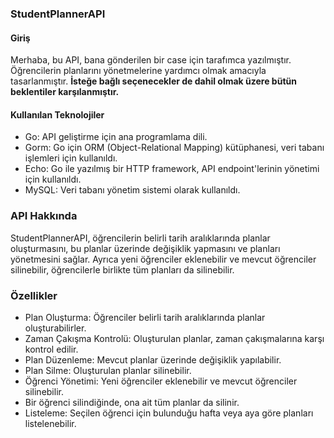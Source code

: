 ### StudentPlannerAPI
#### Giriş
Merhaba, bu API, bana gönderilen bir case için tarafımca yazılmıştır. Öğrencilerin planlarını yönetmelerine yardımcı olmak amacıyla tasarlanmıştır.
**İsteğe bağlı seçenecekler de dahil olmak üzere bütün beklentiler karşılanmıştır.**
#### Kullanılan Teknolojiler
* Go: API geliştirme için ana programlama dili.
* Gorm: Go için ORM (Object-Relational Mapping) kütüphanesi, veri tabanı işlemleri için kullanıldı.
* Echo: Go ile yazılmış bir HTTP framework, API endpoint'lerinin yönetimi için kullanıldı.
* MySQL: Veri tabanı yönetim sistemi olarak kullanıldı.

### API Hakkında
StudentPlannerAPI, öğrencilerin belirli tarih aralıklarında planlar oluşturmasını, bu planlar üzerinde değişiklik yapmasını ve planları yönetmesini sağlar. Ayrıca yeni öğrenciler eklenebilir ve mevcut öğrenciler silinebilir, öğrencilerle birlikte tüm planları da silinebilir.

### Özellikler
* Plan Oluşturma: Öğrenciler belirli tarih aralıklarında planlar oluşturabilirler.
* Zaman Çakışma Kontrolü: Oluşturulan planlar, zaman çakışmalarına karşı kontrol edilir.
* Plan Düzenleme: Mevcut planlar üzerinde değişiklik yapılabilir.
* Plan Silme: Oluşturulan planlar silinebilir.
* Öğrenci Yönetimi: Yeni öğrenciler eklenebilir ve mevcut öğrenciler silinebilir. 
* Bir öğrenci silindiğinde, ona ait tüm planlar da silinir.
* Listeleme: Seçilen öğrenci için bulunduğu hafta veya aya göre planları listelenebilir.